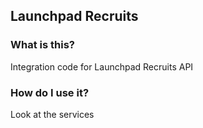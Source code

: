 
Launchpad Recruits 
--------

### What is this?

Integration code for Launchpad Recruits API


### How do I use it?

Look at the services
